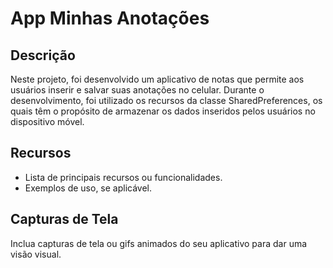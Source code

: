 # App Minhas Anotações

## Descrição

Neste projeto, foi desenvolvido um aplicativo de notas que permite aos usuários inserir e salvar suas anotações no celular. Durante o desenvolvimento, foi utilizado os recursos da classe SharedPreferences, os quais têm o propósito de armazenar os dados inseridos pelos usuários no dispositivo móvel.

## Recursos

- Lista de principais recursos ou funcionalidades.
- Exemplos de uso, se aplicável.

## Capturas de Tela

Inclua capturas de tela ou gifs animados do seu aplicativo para dar uma visão visual.
